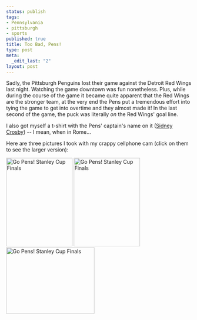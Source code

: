 ```yaml
--- 
status: publish
tags: 
- Pennsylvania
- pittsburgh
- sports
published: true
title: Too Bad, Pens!
type: post
meta: 
  _edit_last: "2"
layout: post
---
```

Sadly, the Pittsburgh Penguins lost their game against the Detroit Red Wings last night. Watching the game downtown was fun nonetheless. Plus, while during the course of the game it became quite apparent that the Red Wings are the stronger team, at the very end the Pens put a tremendous effort into tying the game to get into overtime and they almost made it! In the last second of the game, the puck was literally *on* the Red Wings' goal line.

I also got myself a t-shirt with the Pens' captain's name on it (<a href="http://en.wikipedia.org/wiki/Sidney_Crosby">Sidney Crosby</a>) -- I mean, when in Rome...

Here are three pictures I took with my crappy cellphone cam (click on them to see the larger version):

<a href="http://www.ipernity.com/doc/fredw/2138523"><img src="http://u1.ipernity.com/6/85/23/2138523.8d5503b2.240.jpg" width="180" height="240" alt="Go Pens! Stanley Cup Finals" border="0"/></a>
<a href="http://www.ipernity.com/doc/fredw/2138524"><img src="http://u1.ipernity.com/6/85/24/2138524.e6e20eb1.240.jpg" width="180" height="240" alt="Go Pens! Stanley Cup Finals" border="0"/></a>
<a href="http://www.ipernity.com/doc/fredw/2138525"><img src="http://u1.ipernity.com/6/85/25/2138525.2fb573f4.240.jpg" width="240" height="180" alt="Go Pens! Stanley Cup Finals" border="0"/></a>

